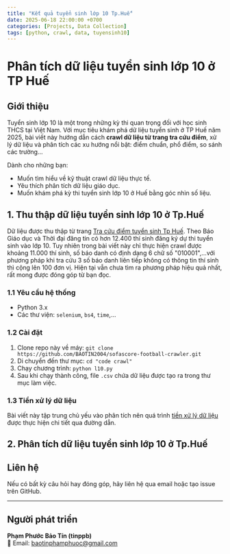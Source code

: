 ```yaml
---
title: "Kết quả tuyển sinh lớp 10 Tp.Huế"
date: 2025-06-18 22:00:00 +0700
categories: [Projects, Data Collection]
tags: [python, crawl, data, tuyensinh10]
---
```


# Phân tích dữ liệu tuyển sinh lớp 10 ở TP Huế

## Giới thiệu
Tuyển sinh lớp 10 là một trong những kỳ thi quan trọng đối với học sinh THCS tại Việt Nam. Với mục tiêu khám phá dữ liệu tuyển sinh ở TP Huế năm 2025, bài viết này hướng dẫn cách **crawl dữ liệu từ trang tra cứu điểm**, xử lý dữ liệu và phân tích các xu hướng nổi bật: điểm chuẩn, phổ điểm, so sánh các trường...

Dành cho những bạn:
- Muốn tìm hiểu về kỹ thuật crawl dữ liệu thực tế.
- Yêu thích phân tích dữ liệu giáo dục.
- Muốn khám phá kỳ thi tuyển sinh lớp 10 ở Huế bằng góc nhìn số liệu.

## 1. Thu thập dữ liệu tuyển sinh lớp 10 ở Tp.Huế

Dữ liệu được thu thập từ trang [Tra cứu điểm tuyển sinh Tp Huế](https://117.3.133.1:8080/tracuu/index.html). Theo Báo Giáo dục và Thời đại đăng tin có hơn 12.400 thí sinh đăng ký dự thi tuyển sinh vào lớp 10. Tuy nhiên trong bài viết này chỉ thực hiện crawl được khoảng 11.000 thí sinh, số báo danh có định dạng 6 chữ số "010001",...với phương pháp khi tra cứu 3 số báo danh liên tiếp không có thông tin thí sinh thì cộng lên 100 đơn vị. Hiện tại vẫn chưa tìm ra phương pháp hiệu quả nhất, rất mong được đóng góp từ bạn đọc.
### 1.1 Yêu cầu hệ thống
- Python 3.x
- Các thư viện: `selenium`, `bs4`, `time`,...

### 1.2 Cài đặt
1. Clone repo này về máy:
   ```git clone https://github.com/BAOTIN2004/sofascore-football-crawler.git ```
2. Di chuyển đến thư mục:
    ```cd "code crawl"```
3. Chạy chương trình:
    ```python l10.py ```
4. Sau khi chạy thành công, file `.csv` chứa dữ liệu được tạo ra trong thư mục làm việc.

### 1.3 Tiền xử lý dữ liệu
Bài viết này tập trung chủ yếu vào phân tích nên quá trình [tiền xử lý dữ liệu](https://github.com/BAOTIN2004/sofascore-football-crawler/blob/main/code%20crawl/data_preprocessed_tuyensinh10.ipynb) được thực hiện chi tiết qua đường dẫn.

## 2. Phân tích dữ liệu tuyển sinh lớp 10 ở Tp.Huế





## Liên hệ
Nếu có bất kỳ câu hỏi hay đóng góp, hãy liên hệ qua email hoặc tạo issue trên GitHub.

---
## Người phát triển
**Phạm Phước Bảo Tín (tinppb)**  
📧 Email: [baotinphamphuoc@gmail.com](mailto:baotinphamphuoc@gmail.com)  
